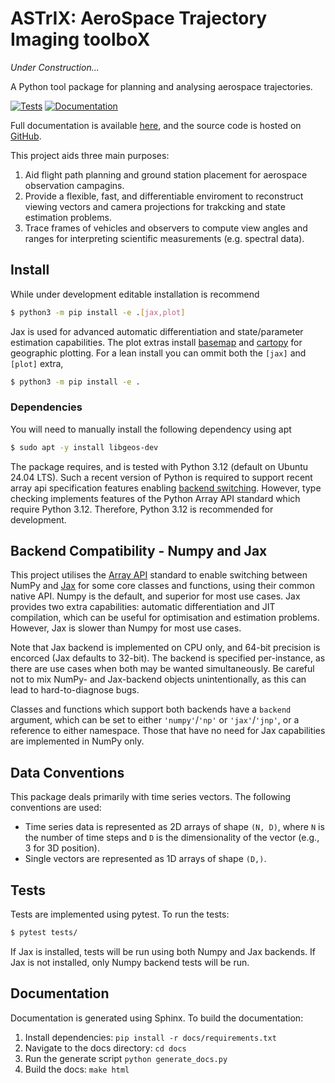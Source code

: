 # ASTrIX: AeroSpace Trajectory Imaging toolboX 

_Under Construction..._

A Python tool package for planning and analysing aerospace trajectories.

[![Tests](https://github.com/andrewjlock/astrix/actions/workflows/tests.yml/badge.svg)](https://github.com/andrewjlock/astrix/actions/workflows/tests.yml) [![Documentation](https://github.com/andrewjlock/astrix/actions/workflows/docs.yml/badge.svg)](https://github.com/andrewjlock/astrix/actions/workflows/docs.yml)

Full documentation is available [here](https://andrewjlock.github.io/astrix/), and the source code is hosted on [GitHub](https://github.com/andrewjlock/astrix).

This project aids three main purposes:
1. Aid flight path planning and ground station placement for aerospace observation campagins.
2. Provide a flexible, fast, and differentiable enviroment to reconstruct viewing vectors and camera projections for trakcking and state estimation problems.
3. Trace frames of vehicles and observers to compute view angles and ranges for interpreting scientific measurements (e.g. spectral data).

## Install

While under development editable installation is recommend

```bash
$ python3 -m pip install -e .[jax,plot]
```
Jax is used for advanced automatic differentiation and state/parameter estimation capabilities. 
The plot extras install [basemap](https://matplotlib.org/basemap/) and [cartopy](https://scitools.org.uk/cartopy/docs/latest/) for geographic plotting.
For a lean install you can ommit both the `[jax]` and `[plot]` extra,

```bash
$ python3 -m pip install -e .
```

### Dependencies

You will need to manually install the following dependency using apt

```bash
$ sudo apt -y install libgeos-dev
```

The package requires, and is tested with Python 3.12 (default on Ubuntu 24.04 LTS).
Such a recent version of Python is required to support recent array api specification features enabling [backend switching](#backend-compatibility---numpy-and-jax).
However, type checking implements features of the Python Array API standard which require Python 3.12.
Therefore, Python 3.12 is recommended for development.

## Backend Compatibility - Numpy and Jax

This project utilises the [Array API](https://data-apis.org/array-api/) standard to enable switching between NumPy and [Jax](https://jax.readthedocs.io/en/latest/) for some core classes and functions, using their common native API. 
Numpy is the default, and superior for most use cases. 
Jax provides two extra capabilities: automatic differentiation and JIT compilation, which can be useful for optimisation and estimation problems.
However, Jax is slower than Numpy for most use cases. 

Note that Jax backend is implemented on CPU only, and 64-bit precision is encorced (Jax defaults to 32-bit). 
The backend is specified per-instance, as there are use cases when both may be wanted simultaneously.
Be careful not to mix NumPy- and Jax-backend objects unintentionally, as this can lead to hard-to-diagnose bugs.

Classes and functions which support both backends have a `backend` argument, which can be set to either `'numpy'`/`'np'` or `'jax'`/`'jnp'`, or a reference to either namespace.
Those that have no need for Jax capabilities are implemented in NumPy only.


## Data Conventions

This package deals primarily with time series vectors.
The following conventions are used:
- Time series data is represented as 2D arrays of shape `(N, D)`, where `N` is the number of time steps and `D` is the dimensionality of the vector (e.g., 3 for 3D position).
- Single vectors are represented as 1D arrays of shape `(D,)`.

## Tests

Tests are implemented using pytest. To run the tests:

```bash
$ pytest tests/
```
If Jax is installed, tests will be run using both Numpy and Jax backends. 
If Jax is not installed, only Numpy backend tests will be run.

## Documentation

Documentation is generated using Sphinx. To build the documentation:

1. Install dependencies: `pip install -r docs/requirements.txt`
2. Navigate to the docs directory: `cd docs`
3. Run the generate script `python generate_docs.py`
4. Build the docs: `make html`


